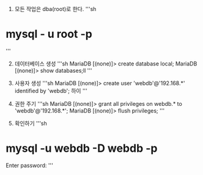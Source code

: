 1. 모든 작업은 dba(root)로 한다.
'''sh
# mysql - u root -p
'''

2. 데이터베이스 생성
'''sh
MariaDB [(none)]> create database local;
MariaDB [(none)]> show databases;ll
'''

3. 사용자 생성
'''sh
MariaDB [(none)]> create user 'webdb'@'192.168.*' identified by 'webdb';
하이
'''

4. 권한 주기
'''sh
MariaDB [(none)]> grant all privileges on webdb.* to 'webdb'@'192.168.*';
MariaDB [(none)]> flush privileges;
'''

5. 확인하기
'''sh
# mysql -u webdb -D webdb -p
Enter password:
'''